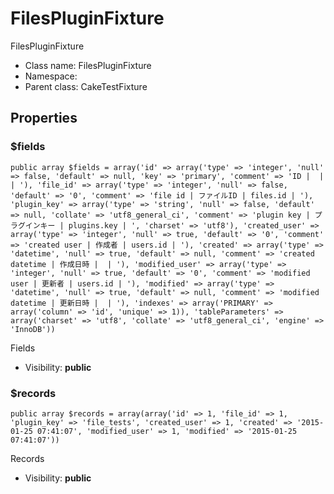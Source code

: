 FilesPluginFixture
===============

FilesPluginFixture




* Class name: FilesPluginFixture
* Namespace: 
* Parent class: CakeTestFixture





Properties
----------


### $fields

    public array $fields = array('id' => array('type' => 'integer', 'null' => false, 'default' => null, 'key' => 'primary', 'comment' => 'ID |  |  | '), 'file_id' => array('type' => 'integer', 'null' => false, 'default' => '0', 'comment' => 'file id | ファイルID | files.id | '), 'plugin_key' => array('type' => 'string', 'null' => false, 'default' => null, 'collate' => 'utf8_general_ci', 'comment' => 'plugin key | プラグインキー | plugins.key | ', 'charset' => 'utf8'), 'created_user' => array('type' => 'integer', 'null' => true, 'default' => '0', 'comment' => 'created user | 作成者 | users.id | '), 'created' => array('type' => 'datetime', 'null' => true, 'default' => null, 'comment' => 'created datetime | 作成日時 |  | '), 'modified_user' => array('type' => 'integer', 'null' => true, 'default' => '0', 'comment' => 'modified user | 更新者 | users.id | '), 'modified' => array('type' => 'datetime', 'null' => true, 'default' => null, 'comment' => 'modified datetime | 更新日時 |  | '), 'indexes' => array('PRIMARY' => array('column' => 'id', 'unique' => 1)), 'tableParameters' => array('charset' => 'utf8', 'collate' => 'utf8_general_ci', 'engine' => 'InnoDB'))

Fields



* Visibility: **public**


### $records

    public array $records = array(array('id' => 1, 'file_id' => 1, 'plugin_key' => 'file_tests', 'created_user' => 1, 'created' => '2015-01-25 07:41:07', 'modified_user' => 1, 'modified' => '2015-01-25 07:41:07'))

Records



* Visibility: **public**



